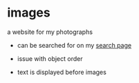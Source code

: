 # images
a website for my photographs
- can be searched for on my [search page](https://skparab1.github.io/search)

- issue with object order
- text is displayed before images
